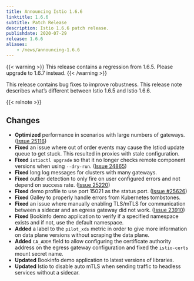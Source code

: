 ```yaml
---
title: Announcing Istio 1.6.6
linktitle: 1.6.6
subtitle: Patch Release
description: Istio 1.6.6 patch release.
publishdate: 2020-07-29
release: 1.6.6
aliases:
    - /news/announcing-1.6.6
---
```



{{< warning >}}
This release contains a regression from 1.6.5. Please upgrade to 1.6.7 instead. 
{{< /warning >}}

This release contains bug fixes to improve robustness. This release note describes
what’s different between Istio 1.6.5 and Istio 1.6.6.

{{< relnote >}}

## Changes

- **Optimized** performance in scenarios with large numbers of gateways. ([Issue 25116](https://github.com/istio/istio/issues/25116))
- **Fixed** an issue where out of order events may cause the Istiod update queue to get stuck. This resulted in proxies with stale configuration.
- **Fixed** `istioctl upgrade` so that it no longer checks remote component versions when using `--dry-run`. ([Issue 24865](https://github.com/istio/istio/issues/24865))
- **Fixed** long log messages for clusters with many gateways.
- **Fixed** outlier detection to only fire on user configured errors and not depend on success rate. ([Issue 25220](https://github.com/istio/istio/issues/25220))
- **Fixed** demo profile to use port 15021 as the status port. ([Issue #25626](https://github.com/istio/istio/issues/25626))
- **Fixed** Galley to properly handle errors from Kubernetes tombstones.
- **Fixed** an issue where manually enabling TLS/mTLS for communication between a sidecar and an egress gateway did not work. ([Issue 23910](https://github.com/istio/istio/issues/23910))
- **Fixed** Bookinfo demo application to verify if a specified namespace exists and if not, use the default namespace.
- **Added** a label to the `pilot_xds` metric in order to give more information on data plane versions without scraping the data plane.
- **Added** `CA_ADDR` field to allow configuring the certificate authority address on the egress gateway configuration and fixed the `istio-certs` mount secret name.
- **Updated** Bookinfo demo application to latest versions of libraries.
- **Updated** Istio to disable auto mTLS when sending traffic to headless services without a sidecar.
